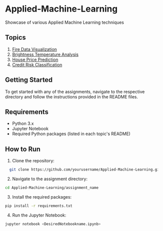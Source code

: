 # Applied-Machine-Learning
Showcase of various Applied Machine Learning techniques 

## Topics

1. [Fire Data Visualization](#fire-data-visualization)
2. [Brightness Temperature Analysis](#brightness-temperature-analysis)
3. [House Price Prediction](#house-price-prediction)
4. [Credit Risk Classification](#credit-risk-classification)


## Getting Started

To get started with any of the assignments, navigate to the respective directory and follow the instructions provided in the README files.

## Requirements

- Python 3.x
- Jupyter Notebook
- Required Python packages (listed in each topic's README)

## How to Run

1. Clone the repository:
```bash
  git clone https://github.com/yourusername/Applied-Machine-Learning.git
  ```
2. Navigate to the assignment directory:

```bash
cd Applied-Machine-Learning/assignment_name
```
3. Install the required packages:
```bash
pip install -r requirements.txt
```
4. Run the Jupyter Notebook:
```bash
jupyter notebook <DesiredNotebookname.ipynb>
```
